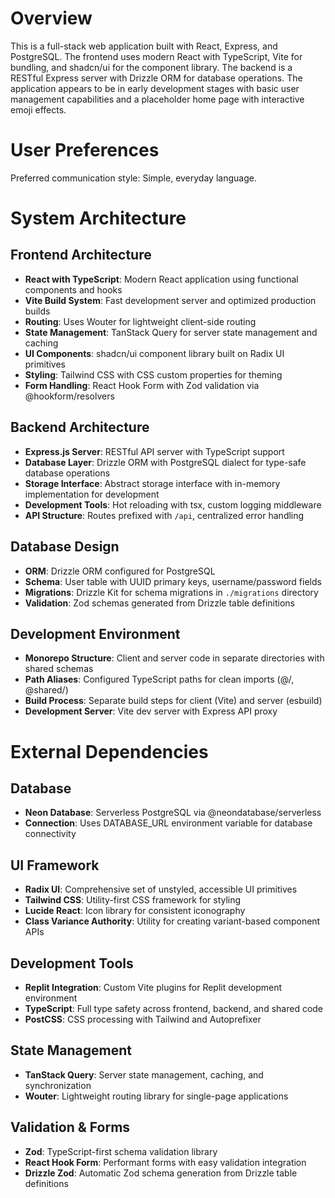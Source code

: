 # Overview

This is a full-stack web application built with React, Express, and PostgreSQL. The frontend uses modern React with TypeScript, Vite for bundling, and shadcn/ui for the component library. The backend is a RESTful Express server with Drizzle ORM for database operations. The application appears to be in early development stages with basic user management capabilities and a placeholder home page with interactive emoji effects.

# User Preferences

Preferred communication style: Simple, everyday language.

# System Architecture

## Frontend Architecture
- **React with TypeScript**: Modern React application using functional components and hooks
- **Vite Build System**: Fast development server and optimized production builds
- **Routing**: Uses Wouter for lightweight client-side routing
- **State Management**: TanStack Query for server state management and caching
- **UI Components**: shadcn/ui component library built on Radix UI primitives
- **Styling**: Tailwind CSS with CSS custom properties for theming
- **Form Handling**: React Hook Form with Zod validation via @hookform/resolvers

## Backend Architecture
- **Express.js Server**: RESTful API server with TypeScript support
- **Database Layer**: Drizzle ORM with PostgreSQL dialect for type-safe database operations
- **Storage Interface**: Abstract storage interface with in-memory implementation for development
- **Development Tools**: Hot reloading with tsx, custom logging middleware
- **API Structure**: Routes prefixed with `/api`, centralized error handling

## Database Design
- **ORM**: Drizzle ORM configured for PostgreSQL
- **Schema**: User table with UUID primary keys, username/password fields
- **Migrations**: Drizzle Kit for schema migrations in `./migrations` directory
- **Validation**: Zod schemas generated from Drizzle table definitions

## Development Environment
- **Monorepo Structure**: Client and server code in separate directories with shared schemas
- **Path Aliases**: Configured TypeScript paths for clean imports (@/, @shared/)
- **Build Process**: Separate build steps for client (Vite) and server (esbuild)
- **Development Server**: Vite dev server with Express API proxy

# External Dependencies

## Database
- **Neon Database**: Serverless PostgreSQL via @neondatabase/serverless
- **Connection**: Uses DATABASE_URL environment variable for database connectivity

## UI Framework
- **Radix UI**: Comprehensive set of unstyled, accessible UI primitives
- **Tailwind CSS**: Utility-first CSS framework for styling
- **Lucide React**: Icon library for consistent iconography
- **Class Variance Authority**: Utility for creating variant-based component APIs

## Development Tools
- **Replit Integration**: Custom Vite plugins for Replit development environment
- **TypeScript**: Full type safety across frontend, backend, and shared code
- **PostCSS**: CSS processing with Tailwind and Autoprefixer

## State Management
- **TanStack Query**: Server state management, caching, and synchronization
- **Wouter**: Lightweight routing library for single-page applications

## Validation & Forms
- **Zod**: TypeScript-first schema validation library
- **React Hook Form**: Performant forms with easy validation integration
- **Drizzle Zod**: Automatic Zod schema generation from Drizzle table definitions